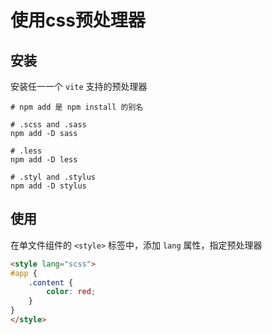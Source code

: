 # 使用css预处理器

## 安装

安装任一一个 `vite` 支持的预处理器

```shell
# npm add 是 npm install 的别名

# .scss and .sass
npm add -D sass

# .less
npm add -D less

# .styl and .stylus
npm add -D stylus
```

## 使用

在单文件组件的 `<style>` 标签中，添加 `lang` 属性，指定预处理器

```html
<style lang="scss">
#app {
    .content {
        color: red;
    }
}
</style>
```
